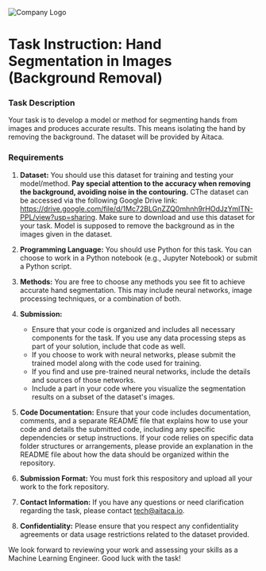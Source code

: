 ![Company Logo](https://aitaca.io/wp-content/uploads/2020/01/logo_loading.png)
# Task Instruction: Hand Segmentation in Images (Background Removal)
### Task Description
Your task is to develop a model or method for segmenting hands from images and produces accurate results. This means isolating the hand by removing the background. The dataset will be provided by Aitaca.

### Requirements

1. **Dataset:** You should use this dataset for training and testing your model/method. **Pay special attention to the accuracy when removing the background, avoiding noise in the contouring.** CThe dataset can be accessed via the following Google Drive link: https://drive.google.com/file/d/1Mc72BLGnZZQ0mhnh9rHOdJzYmITN-PPL/view?usp=sharing. Make sure to download and use this dataset for your task. Model is supposed to remove the background as in the images given in the dataset.

2. **Programming Language:** You should use Python for this task. You can choose to work in a Python notebook (e.g., Jupyter Notebook) or submit a Python script.

3. **Methods:** You are free to choose any methods you see fit to achieve accurate hand segmentation. This may include neural networks, image processing techniques, or a combination of both. 

4. **Submission:**
   - Ensure that your code is organized and includes all necessary components for the task. If you use any data processing steps as part of your solution, include that code as well.
   - If you choose to work with neural networks, please submit the trained model along with the code used for training.
   - If you find and use pre-trained neural networks, include the details and sources of those networks.
   - Include a part in your code where you visualize the segmentation results on a subset of the dataset's images.

6. **Code Documentation:** Ensure that your code includes documentation, comments, and a separate README file that explains how to use your code and details the submitted code, including any specific dependencies or setup instructions. If your code relies on specific data folder structures or arrangements, please provide an explanation in the README file about how the data should be organized within the repository.

7. **Submission Format:** You must fork this respository and upload all your work to the fork repository.

8. **Contact Information:** If you have any questions or need clarification regarding the task, please contact [tech@aitaca.io](mailto:tech@aitaca.io).

9. **Confidentiality:** Please ensure that you respect any confidentiality agreements or data usage restrictions related to the dataset provided.

We look forward to reviewing your work and assessing your skills as a Machine Learning Engineer. Good luck with the task!
